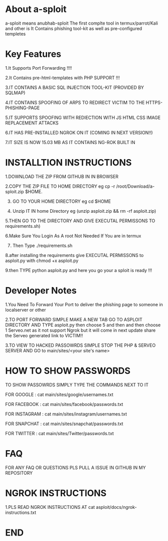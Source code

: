 # About a-sploit

a-sploit means anubhab-sploit
The first complte tool in termux/parrot/Kali and other is
It Contains phishing tool-kit as well
as pre-configured templetes

# Key Features

1.It Supports Port Forwarding !!!!

2.It Contains pre-html-templates with PHP SUPPORT !!!

3.IT CONTAINS A BASIC SQL INJECTION TOOL-KIT (PROVIDED BY SQLMAP)

4.IT CONTAINS SPOOFING OF ARPS TO REDIRECT VICTIM TO THE HTTPS-PHISHING-PAGE

5.IT SUPPORTS SPOOFING WITH  REDIECTION WITH JS HTML CSS IMAGE REPLACEMENT ATTACKS

6.IT HAS PRE-INSTALLED NGROK ON IT (COMING IN NEXT VERSION!!)

7.IT SIZE IS NOW 15.03 MB AS IT CONTAINS NG-ROK BUILT IN

# INSTALLTION INSTRUCTIONS

1.DOWNLOAD THE ZIP FROM GITHUB IN IN BROWSER

2.COPY THE ZIP FILE TO HOME DIRECTORY eg cp -r /root/Download/a-sploit.zip $HOME.

3. GO TO YOUR HOME DIRECTORY eg cd $HOME

4. Unzip IT IN home Directory eg (unzip asploit.zip && rm -rf asploit.zip)

5.THEN GO TO THE DIRECTORY AND GIVE EXECUTAL PERMISSONS TO requirements.sh)

6.Make Sure You Login As A root Not Needed If You are in termux

7. Then Type ./requirements.sh

8.after installing the requirements give EXECUTAL PERMISSONS to asploit.py with chmod +x asploit.py

9.then TYPE python asploit.py and here you go your a sploit is ready !!!

# Developer Notes

1.You Need To Forward Your Port to deliver the phishing page to someone in localserver or other

2.TO PORT FORWARD SIMPLE MAKE A NEW TAB GO TO ASPLOIT DIRECTORY AND TYPE asploit.py then choose 5 and then and then choose 1 Serveo.net as it not support Ngrok but it will come in next update share the Serveo generated link to VICTIM!!

3.TO VIEW TO HACKED PASSOWRDS SIMPLE STOP THE PHP & SERVEO SERVER AND GO to main/sites/<your site's name> 

# HOW TO SHOW PASSWORDS

TO SHOW PASSOWRDS SIMPLY TYPE THE  COMMANDS NEXT TO IT 

FOR GOOGLE : cat main/sites/google/usernames.txt

FOR FACEBOOK : cat main/sites/facebook/passwords.txt

FOR INSTAGRAM : cat main/sites/instagram/usernames.txt

FOR SNAPCHAT : cat main/sites/snapchat/passwords.txt

FOR TWITTER : cat main/sites/Twitter/passwords.txt

# FAQ

FOR ANY FAQ OR QUESTIONS PLS PULL A ISSUE IN GITHUB IN MY REPOSITORY

# NGROK INSTRUCTIONS

1.PLS READ NGROK INSTRUCTIONS AT  cat asploit/docs/ngrok-instructions.txt

# END


